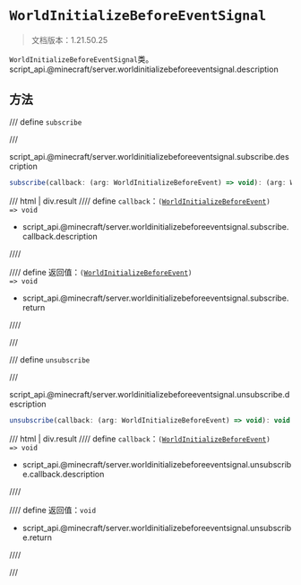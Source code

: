 # `WorldInitializeBeforeEventSignal`

> 文档版本：1.21.50.25

`WorldInitializeBeforeEventSignal`类。script_api.@minecraft/server.worldinitializebeforeeventsignal.description

## 方法

/// define
`subscribe`


///

script_api.@minecraft/server.worldinitializebeforeeventsignal.subscribe.description

```js
subscribe(callback: (arg: WorldInitializeBeforeEvent) => void): (arg: WorldInitializeBeforeEvent) => void
```

/// html | div.result
//// define
`callback`：<code>(<a href="../worldinitializebeforeevent/">WorldInitializeBeforeEvent</a>) =&gt; void</code>

- script_api.@minecraft/server.worldinitializebeforeeventsignal.subscribe.callback.description


////

//// define
返回值：<code>(<a href="../worldinitializebeforeevent/">WorldInitializeBeforeEvent</a>) =&gt; void</code>

- script_api.@minecraft/server.worldinitializebeforeeventsignal.subscribe.return


////

///


/// define
`unsubscribe`


///

script_api.@minecraft/server.worldinitializebeforeeventsignal.unsubscribe.description

```js
unsubscribe(callback: (arg: WorldInitializeBeforeEvent) => void): void
```

/// html | div.result
//// define
`callback`：<code>(<a href="../worldinitializebeforeevent/">WorldInitializeBeforeEvent</a>) =&gt; void</code>

- script_api.@minecraft/server.worldinitializebeforeeventsignal.unsubscribe.callback.description


////

//// define
返回值：`void`

- script_api.@minecraft/server.worldinitializebeforeeventsignal.unsubscribe.return


////

///

